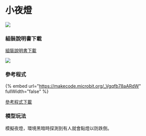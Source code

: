 # 小夜燈

![](https://kittenbothk.readthedocs.io/en/latest/\_images/nightlight1.png)

### 組裝說明書下載

[組裝說明書下載](https://drive.google.com/drive/folders/1wg\_edUZFrqyUONA0FJ6vFBkGArRsfnf4?usp=sharing)

![](https://kittenbothk.readthedocs.io/en/latest/\_images/nightlight\_wire.png)

### 參考程式

{% embed url="https://makecode.microbit.org/_Vgqfb78aARdW" fullWidth="false" %}

[參考程式下載](https://makecode.microbit.org/\_EsDXUqdKKMET)

### 模型玩法

模擬夜燈，環境黑暗時探測到有人就會點燈以防跌倒。
